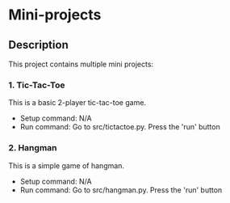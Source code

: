 # Mini-projects

## Description
This project contains multiple mini projects:

### 1. Tic-Tac-Toe
This is a basic 2-player tic-tac-toe game.
- Setup command: N/A
- Run command: Go to src/tictactoe.py. Press the 'run' button

### 2. Hangman
This is a simple game of hangman.
- Setup command: N/A
- Run command: Go to src/hangman.py. Press the 'run' button